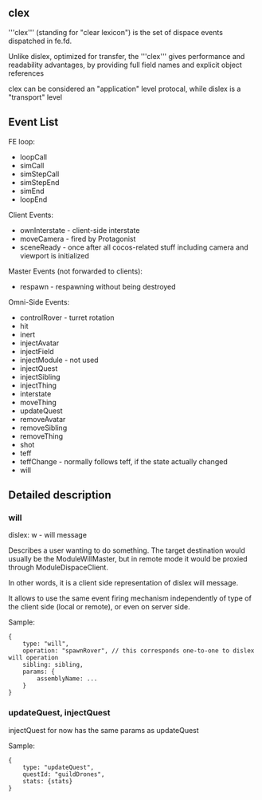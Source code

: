 ## clex

'''clex''' (standing for "clear lexicon") is the set of dispace events dispatched in fe.fd.

Unlike dislex, optimized for transfer,
the '''clex''' gives performance and readability advantages,
by providing full field names and explicit object references

clex can be considered an "application" level protocal,
while dislex is a "transport" level

## Event List

FE loop:

 * loopCall
 * simCall
 * simStepCall
 * simStepEnd
 * simEnd
 * loopEnd

Client Events:
 * ownInterstate - client-side interstate
 * moveCamera - fired by Protagonist
 * sceneReady - once after all cocos-related stuff including camera and viewport is initialized

Master Events (not forwarded to clients):
 * respawn - respawning without being destroyed

Omni-Side Events:

 * controlRover - turret rotation
 * hit
 * inert
 * injectAvatar
 * injectField
 * injectModule - not used
 * injectQuest
 * injectSibling
 * injectThing
 * interstate
 * moveThing
 * updateQuest
 * removeAvatar
 * removeSibling
 * removeThing
 * shot
 * teff
 * teffChange - normally follows teff, if the state actually changed
 * will


## Detailed description

### will

dislex: w - will message

Describes a user wanting to do something.
The target destination would usually be the ModuleWillMaster,
but in remote mode it would be proxied through ModuleDispaceClient.

In other words, it is a client side representation of dislex will message.

It allows to use the same event firing mechanism independently of
type of the client side (local or remote), or even on server side.

Sample:

    {
        type: "will",
        operation: "spawnRover", // this corresponds one-to-one to dislex will operation
        sibling: sibling,
        params: {
            assemblyName: ...
        }
    }

### updateQuest, injectQuest

injectQuest for now has the same params as updateQuest

Sample:

    {
        type: "updateQuest",
        questId: "guildDrones",
        stats: {stats}
    }
